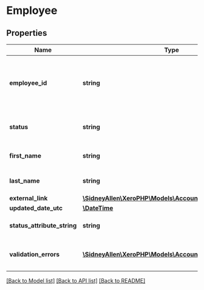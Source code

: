 # Employee

## Properties
Name | Type | Description | Notes
------------ | ------------- | ------------- | -------------
**employee_id** | **string** | The Xero identifier for an employee e.g. 297c2dc5-cc47-4afd-8ec8-74990b8761e9 | [optional] 
**status** | **string** | Current status of an employee – see contact status types | [optional] 
**first_name** | **string** | First name of an employee (max length &#x3D; 255) | [optional] 
**last_name** | **string** | Last name of an employee (max length &#x3D; 255) | [optional] 
**external_link** | [**\SidneyAllen\XeroPHP\Models\Accounting\ExternalLink**](ExternalLink.md) |  | [optional] 
**updated_date_utc** | [**\DateTime**](\DateTime.md) |  | [optional] 
**status_attribute_string** | **string** | A string to indicate if a invoice status | [optional] 
**validation_errors** | [**\SidneyAllen\XeroPHP\Models\Accounting\ValidationError[]**](ValidationError.md) | Displays array of validation error messages from the API | [optional] 

[[Back to Model list]](../README.md#documentation-for-models) [[Back to API list]](../README.md#documentation-for-api-endpoints) [[Back to README]](../README.md)


